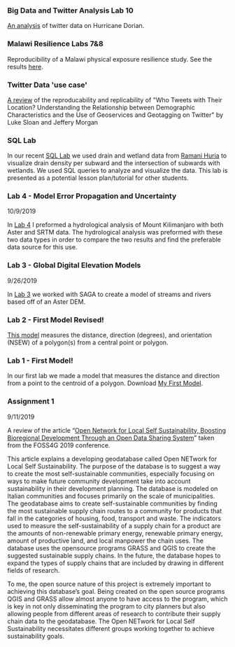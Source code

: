 ### Big Data and Twitter Analysis Lab 10

[An analysis](twitter.md) of twitter data on Hurricane Dorian.

### Malawi Resilience Labs 7&8
Reproducibility of a Malawi physical exposure resilience study. See the results [here](Lab7.md).

### Twitter Data 'use case'
[A review](blog2.md) of the reproducability and replicability of "Who Tweets with Their Location? Understanding the Relationship between Demographic Characteristics and the Use of Geoservices and Geotagging on Twitter" by Luke Sloan and Jeffery Morgan

### SQL Lab
In our recent [SQL Lab](sqllab.md) we used drain and wetland data from [Ramani Huria](http://ramanihuria.org/) to visualize drain density per subward and the intersection of subwards with wetlands. We used SQL queries to analyze and visualize the data. This lab is presented as a potential lesson plan/tutorial for other students.

### Lab 4 - Model Error Propagation and Uncertainty

10/9/2019

In [Lab 4](Lab4.md) I preformed a hydrological analysis of Mount Kilimanjaro with both Aster and SRTM data. The hydrological analysis was preformed with these two data types in order to compare the two results and find the preferable data source for this use.

### Lab 3 - Global Digital Elevation Models

9/26/2019

In [Lab 3](SAGA_Lab3.md) we worked with SAGA to create a model of streams and rivers based off of an Aster DEM.

### Lab 2 - First Model Revised!

[This model](lab2.md) measures the distance, direction (degrees), and orientation (NSEW) of a polygon(s) from a central point or polygon.

### Lab 1 - First Model!

In our first lab we made a model that measures the distance and direction from a point to the centroid of a polygon.
Download [My First Model](Distance_and_direction_from_point.model3).

### Assignment 1

9/11/2019

A review of the article “[Open Network for Local Self Sustainability, Boosting 
Bioregional Development Through an Open Data Sharing System](https://www.int-arch-photogramm-remote-sens-spatial-inf-sci.net/XLII-4-W8/27/2018/isprs-archives-XLII-4-W8-27-2018.pdf)” taken from the FOSS4G 2019 conference.

This article explains a developing geodatabase called Open NETwork for Local Self Sustainability. 
The purpose of the database is to suggest a way to create the most self-sustainable 
communities, especially focusing on ways to make future community development take into account 
sustainability in their development planning. The database is modeled on Italian communities and 
focuses primarily on the scale of municipalities. The geodatabase aims to create self-sustainable 
communities by finding the most sustainable supply chain routes to a community for products that 
fall in the categories of housing, food, transport and waste. The indicators used to measure the 
self-sustainability of a supply chain for a product are the amounts of non-renewable primary energy, 
renewable primary energy, amount of productive land, and local manpower the chain uses. 
The database uses the opensource programs GRASS and QGIS to create the suggested sustainable supply
chains. In the future, the database hopes to expand the types of supply chains that are included by 
drawing in different fields of research.

To me, the open source nature of this project is extremely important to achieving this database’s 
goal. Being created on the open source programs QGIS and GRASS allow almost anyone to have access 
to the program, which is key in not only disseminating the program to city planners but also 
allowing people from different areas of research to contribute their supply chain data to the 
geodatabase. The Open NETwork for Local Self Sustainability necessitates different groups working 
together to achieve sustainability goals.

